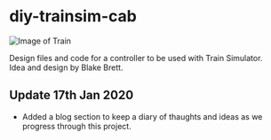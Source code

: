 # diy-trainsim-cab
![Image of Train](https://i.ibb.co/GQCNXZP/train.png)

Design files and code for a controller to be used with Train Simulator.<br>
Idea and design by Blake Brett.

## Update 17th Jan 2020

* Added a blog section to keep a diary of thaughts and ideas as we progress through this project.